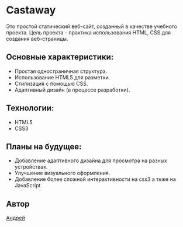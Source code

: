 # Castaway

Это простой статический веб-сайт, созданный в качестве учебного проекта. Цель проекта - практика использования HTML, CSS для создания веб-страницы.

## Основные характеристики:

*   Простая одностраничная структура.
*   Использование HTML5 для разметки.
*   Стилизация с помощью CSS.
*   Адаптивный дизайн (в процессе разработки).

## Технологии:

*   HTML5
*   CSS3

## Планы на будущее:

*   Добавление адаптивного дизайна для просмотра на разных устройствах.
*   Улучшение визуального оформления.
*   Добавление более сложной интерактивности на css3 а ткже на JavaScript

## Автор

[Андрей](https://andrej-01.github.io/andrey/)

